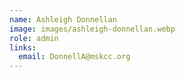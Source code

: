 ```yaml
---
name: Ashleigh Donnellan
image: images/ashleigh-donnellan.webp
role: admin
links:
  email: DonnellA@mskcc.org
---
```

